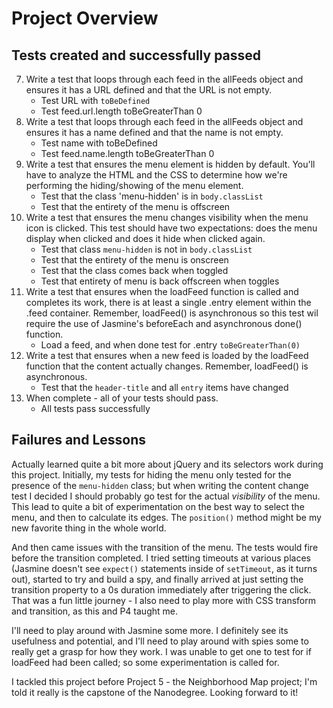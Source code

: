 # Project Overview

## Tests created and successfully passed

7. Write a test that loops through each feed in the allFeeds object and ensures it has a URL defined and that the URL is not empty.
    * Test URL with `toBeDefined`
    * Test feed.url.length toBeGreaterThan 0
8. Write a test that loops through each feed in the allFeeds object and ensures it has a name defined and that the name is not empty.
    * Test name with toBeDefined
    * Test feed.name.length toBeGreaterThan 0
10. Write a test that ensures the menu element is hidden by default. You'll have to analyze the HTML and the CSS to determine how we're performing the hiding/showing of the menu element.
    * Test that the class 'menu-hidden' is in `body.classList`
    * Test that the entirety of the menu is offscreen
11. Write a test that ensures the menu changes visibility when the menu icon is clicked. This test should have two expectations: does the menu display when clicked and does it hide when clicked again.
    * Test that class `menu-hidden` is not in `body.classList`
    * Test that the entirety of the menu is onscreen
    * Test that the class comes back when toggled
    * Test that entirety of menu is back offscreen when toggles
12. Write a test that ensures when the loadFeed function is called and completes its work, there is at least a single .entry element within the .feed container. Remember, loadFeed() is asynchronous so this test wil require the use of Jasmine's beforeEach and asynchronous done() function.
	* Load a feed, and when done test for .entry `toBeGreaterThan(0)`
13. Write a test that ensures when a new feed is loaded by the loadFeed function that the content actually changes. Remember, loadFeed() is asynchronous.
	* Test that the `header-title` and all `entry` items have changed
14. When complete - all of your tests should pass.
	* All tests pass successfully

## Failures and Lessons

Actually learned quite a bit more about jQuery and its selectors work during this project.  Initially, my tests for hiding the menu only tested for the presence of the `menu-hidden` class;
but when writing the content change test I decided I should probably go test for the actual *visibility* of the menu.  This lead to quite a bit of experimentation on the best way to select the menu, and then to calculate its edges.  The `position()` method might be my new favorite thing in the whole world.

And then came issues with the transition of the menu.  The tests would fire before the transition completed.  I tried setting timeouts at various places (Jasmine doesn't see `expect()` statements inside of `setTimeout`, as it turns out), started to try and build a spy, and finally arrived at just setting the transition property to a 0s duration immediately after triggering the click.  That was a fun little journey - I also need to play more with CSS transform and transition, as this and P4 taught me.

I'll need to play around with Jasmine some more.  I definitely see its usefulness and potential, and I'll need to play around with spies some to really get a grasp for how they work.  I was unable to get one to test for if loadFeed had been called; so some experimentation is called for.

I tackled this project before Project 5 - the Neighborhood Map project; I'm told it really is the capstone of the Nanodegree.  Looking forward to it!